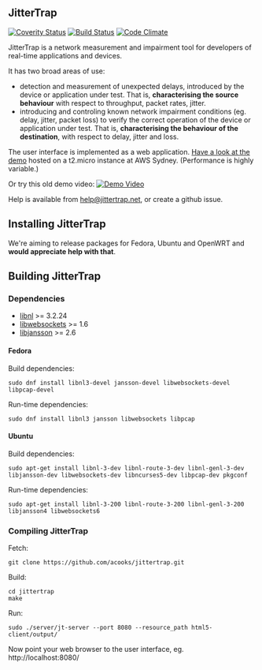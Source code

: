 ## JitterTrap

[![Coverity Status](https://scan.coverity.com/projects/4088/badge.svg)](https://scan.coverity.com/projects/4088)
[![Build Status](https://travis-ci.org/acooks/jittertrap.svg)](https://travis-ci.org/acooks/jittertrap)
[![Code Climate](https://codeclimate.com/github/acooks/jittertrap/badges/gpa.svg)](https://codeclimate.com/github/acooks/jittertrap)

JitterTrap is a network measurement and impairment tool for developers of real-time applications and devices.

It has two broad areas of use:
* detection and measurement of unexpected delays, introduced by the device or application under test. That is, **characterising the source behaviour** with respect to throughput, packet rates, jitter.
* introducing and controling known network impairment conditions (eg. delay, jitter, packet loss) to verify the correct operation of the device or application under test. That is, **characterising the behaviour of the destination**, with respect to delay, jitter and loss.

The user interface is implemented as a web application. [Have a look at the demo](http://demo.jittertrap.net) hosted on a t2.micro instance at AWS Sydney. (Performance is highly variable.)

Or try this old demo video:
[![Demo Video](https://img.youtube.com/vi/7u6xBxz6bFY/0.jpg)](https://youtu.be/7u6xBxz6bFY "Demo video")


Help is available from help@jittertrap.net, or create a github issue.


## Installing JitterTrap

We're aiming to release packages for Fedora, Ubuntu and OpenWRT and **would appreciate help with that**.

## Building JitterTrap
### Dependencies
* [libnl](https://www.infradead.org/~tgr/libnl/) >= 3.2.24
* [libwebsockets](https://libwebsockets.org/index.html) >= 1.6
* [libjansson](http://www.digip.org/jansson/) >= 2.6

#### Fedora  

Build dependencies:  

    sudo dnf install libnl3-devel jansson-devel libwebsockets-devel libpcap-devel

Run-time dependencies:

    sudo dnf install libnl3 jansson libwebsockets libpcap


#### Ubuntu  

Build dependencies:

    sudo apt-get install libnl-3-dev libnl-route-3-dev libnl-genl-3-dev libjansson-dev libwebsockets-dev libncurses5-dev libpcap-dev pkgconf

Run-time dependencies:

    sudo apt-get install libnl-3-200 libnl-route-3-200 libnl-genl-3-200 libjansson4 libwebsockets6

### Compiling JitterTrap

Fetch:

    git clone https://github.com/acooks/jittertrap.git

Build:

    cd jittertrap
    make

Run:

    sudo ./server/jt-server --port 8080 --resource_path html5-client/output/

Now point your web browser to the user interface, eg. http://localhost:8080/
